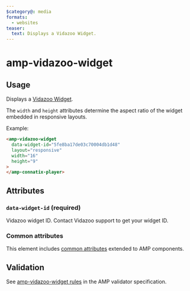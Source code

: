 ```yaml
---
$category@: media
formats:
  - websites
teaser:
  text: Displays a Vidazoo Widget.
---
```


<!--
Copyright 2020 The AMP HTML Authors. All Rights Reserved.

Licensed under the Apache License, Version 2.0 (the "License");
you may not use this file except in compliance with the License.
You may obtain a copy of the License at

      http://www.apache.org/licenses/LICENSE-2.0

Unless required by applicable law or agreed to in writing, software
distributed under the License is distributed on an "AS-IS" BASIS,
WITHOUT WARRANTIES OR CONDITIONS OF ANY KIND, either express or implied.
See the License for the specific language governing permissions and
limitations under the License.
-->

# amp-vidazoo-widget

## Usage

Displays a [Vidazoo Widget](https://www.vidazoo.com/).

The `width` and `height` attributes determine the aspect ratio of the widget embedded in responsive layouts.

Example:

```html
<amp-vidazoo-widget
  data-widget-id="5fe8ba17de03c70004db1d48"
  layout="responsive"
  width="16"
  height="9"
>
</amp-connatix-player>
```

## Attributes

### `data-widget-id` (required)

Vidazoo widget ID. Contact Vidazoo support to get your widget ID.

### Common attributes

This element includes [common attributes](https://amp.dev/documentation/guides-and-tutorials/learn/common_attributes)
extended to AMP components.

## Validation

See [amp-vidazoo-widget rules](validator-amp-vidazoo-widget.protoascii) in the AMP validator specification.
